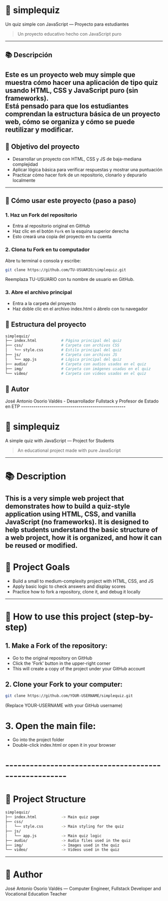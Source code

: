 # 🧠 simplequiz
Un quiz simple con JavaScript — Proyecto para estudiantes
>Un proyecto educativo hecho con JavaScript puro
---

## 📚 Descripción
Este es un proyecto web muy simple que muestra cómo hacer una aplicación de tipo quiz usando **HTML**, **CSS** y **JavaScript puro** (sin frameworks).  
Está pensado para que los estudiantes comprendan la estructura básica de un proyecto web, cómo se organiza y cómo se puede reutilizar y modificar.
---

## 🎯 Objetivo del proyecto
- Desarrollar un proyecto con HTML, CSS y JS de baja-mediana complejidad  
- Aplicar lógica básica para verificar respuestas y mostrar una puntuación  
- Practicar cómo hacer fork de un repositorio, clonarlo y depurarlo localmente  
---

## 🔄 Cómo usar este proyecto (paso a paso)
### 1. Haz un **Fork** del repositorio
- Entra al repositorio original en GitHub
- Haz clic en el botón `Fork` en la esquina superior derecha
- Esto creará una copia del proyecto en tu cuenta

### 2. Clona tu Fork en tu computador
Abre tu terminal o consola y escribe:
```bash
git clone https://github.com/TU-USUARIO/simplequiz.git
```
Reemplaza TU-USUARIO con tu nombre de usuario en GitHub.

### 3. Abre el archivo principal
- Entra a la carpeta del proyecto
- Haz doble clic en el archivo index.html o ábrelo con tu navegador

## 📁 Estructura del proyecto
```bash
simplequiz/
├── index.html           # Página principal del quiz
├── css/                 # Carpeta con archivos CSS
│   └── style.css        # Estilo principal del quiz
├── js/                  # Carpeta con archivos JS
│   └── app.js           # Lógica principal del quiz
├── audio/               # Carpeta con audios usados en el quiz
├── img/                 # Carpeta con imágenes usadas en el quiz
└── video/               # Carpeta con videos usados en el quiz
```
## 🧸 Autor 
José Antonio Osorio Valdés - Desarrollador Fullstack y Profesor de Estado en ETP
**---------------------------------------------------**
# 🧠 simplequiz
A simple quiz with JavaScript — Project for Students
> An educational project made with pure JavaScript

-----------------------------------------------------

# 📚 Description
This is a very simple web project that demonstrates how to build a quiz-style
application using HTML, CSS, and vanilla JavaScript (no frameworks).
It is designed to help students understand the basic structure of a web project,
how it is organized, and how it can be reused or modified.
-----------------------------------------------------
# 🎯 Project Goals
- Build a small to medium-complexity project with HTML, CSS, and JS
- Apply basic logic to check answers and display scores
- Practice how to fork a repository, clone it, and debug it locally

-----------------------------------------------------

# 🔄 How to use this project (step-by-step)

## 1. Make a Fork of the repository:
- Go to the original repository on GitHub
- Click the 'Fork' button in the upper-right corner
- This will create a copy of the project under your GitHub account

## 2. Clone your Fork to your computer:
```bash
git clone https://github.com/YOUR-USERNAME/simplequiz.git
```
(Replace YOUR-USERNAME with your GitHub username)

# 3. Open the main file:
- Go into the project folder
- Double-click index.html or open it in your browser

# -----------------------------------------------------

# 📁 Project Structure
```bash
simplequiz/
├── index.html           -> Main quiz page
├── css/
│   └── style.css        -> Main styling for the quiz
├── js/
│   └── app.js           -> Main quiz logic
├── audio/               -> Audio files used in the quiz
├── img/                 -> Images used in the quiz
└── video/               -> Videos used in the quiz
```
-----------------------------------------------------

# 🧸 Author
José Antonio Osorio Valdés — Computer Engineer, Fullstack Developer and Vocational Education Teacher
